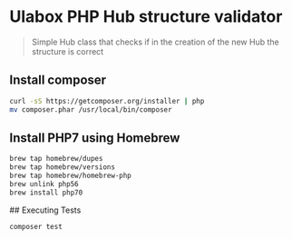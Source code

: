 # Ulabox PHP Hub structure validator

> Simple Hub class that checks if in the creation of the new Hub the structure is correct

## Install composer

```bash
curl -sS https://getcomposer.org/installer | php
mv composer.phar /usr/local/bin/composer
```

## Install PHP7 using Homebrew

```bash
brew tap homebrew/dupes
brew tap homebrew/versions
brew tap homebrew/homebrew-php
brew unlink php56
brew install php70
```

## Executing Tests

```bash
composer test
```

